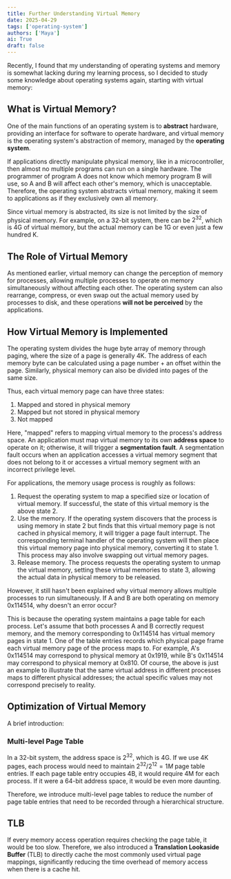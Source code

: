 ```yaml
---
title: Further Understanding Virtual Memory
date: 2025-04-29
tags: ['operating-system']
authors: ['Maya']
ai: True
draft: false
---
```

Recently, I found that my understanding of operating systems and memory is somewhat lacking during my learning process, so I decided to study some knowledge about operating systems again, starting with virtual memory:

## What is Virtual Memory?
One of the main functions of an operating system is to **abstract** hardware, providing an interface for software to operate hardware, and virtual memory is the operating system's abstraction of memory, managed by the **operating system**.

If applications directly manipulate physical memory, like in a microcontroller, then almost no multiple programs can run on a single hardware. The programmer of program A does not know which memory program B will use, so A and B will affect each other's memory, which is unacceptable. Therefore, the operating system abstracts virtual memory, making it seem to applications as if they exclusively own all memory.

Since virtual memory is abstracted, its size is not limited by the size of physical memory. For example, on a 32-bit system, there can be $2^{32}$, which is 4G of virtual memory, but the actual memory can be 1G or even just a few hundred K.

## The Role of Virtual Memory

As mentioned earlier, virtual memory can change the perception of memory for processes, allowing multiple processes to operate on memory simultaneously without affecting each other. The operating system can also rearrange, compress, or even swap out the actual memory used by processes to disk, and these operations **will not be perceived** by the applications.

## How Virtual Memory is Implemented

The operating system divides the huge byte array of memory through paging, where the size of a page is generally 4K. The address of each memory byte can be calculated using a page number + an offset within the page. Similarly, physical memory can also be divided into pages of the same size.

Thus, each virtual memory page can have three states:
1. Mapped and stored in physical memory
2. Mapped but not stored in physical memory
3. Not mapped

Here, "mapped" refers to mapping virtual memory to the process's address space. An application must map virtual memory to its own **address space** to operate on it; otherwise, it will trigger a **segmentation fault**. A segmentation fault occurs when an application accesses a virtual memory segment that does not belong to it or accesses a virtual memory segment with an incorrect privilege level.

For applications, the memory usage process is roughly as follows:

1. Request the operating system to map a specified size or location of virtual memory. If successful, the state of this virtual memory is the above state 2.
2. Use the memory. If the operating system discovers that the process is using memory in state 2 but finds that this virtual memory page is not cached in physical memory, it will trigger a page fault interrupt. The corresponding terminal handler of the operating system will then place this virtual memory page into physical memory, converting it to state 1. This process may also involve swapping out virtual memory pages.
3. Release memory. The process requests the operating system to unmap the virtual memory, setting these virtual memories to state 3, allowing the actual data in physical memory to be released.

However, it still hasn't been explained why virtual memory allows multiple processes to run simultaneously. If A and B are both operating on memory 0x114514, why doesn't an error occur?

This is because the operating system maintains a page table for each process. Let's assume that both processes A and B correctly request memory, and the memory corresponding to 0x114514 has virtual memory pages in state 1. One of the table entries records which physical page frame each virtual memory page of the process maps to. For example, A's 0x114514 may correspond to physical memory at 0x1919, while B's 0x114514 may correspond to physical memory at 0x810. 
Of course, the above is just an example to illustrate that the same virtual address in different processes maps to different physical addresses; the actual specific values may not correspond precisely to reality.

## Optimization of Virtual Memory

A brief introduction:
### Multi-level Page Table
In a 32-bit system, the address space is $2^{32}$, which is 4G. If we use 4K pages, each process would need to maintain $2^{32}/2^{12}=1M$ page table entries. If each page table entry occupies 4B, it would require 4M for each process. If it were a 64-bit address space, it would be even more daunting.

Therefore, we introduce multi-level page tables to reduce the number of page table entries that need to be recorded through a hierarchical structure.

## TLB
If every memory access operation requires checking the page table, it would be too slow. Therefore, we also introduced a **Translation Lookaside Buffer** (TLB) to directly cache the most commonly used virtual page mappings, significantly reducing the time overhead of memory access when there is a cache hit.